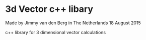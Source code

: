 # 3d Vector c++ libary
Made by Jimmy van den Berg in The Netherlands
18 August 2015

c++ library for 3 dimensional vector calculations
